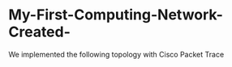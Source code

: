 # My-First-Computing-Network-Created-
We implemented the following topology with Cisco Packet Trace
